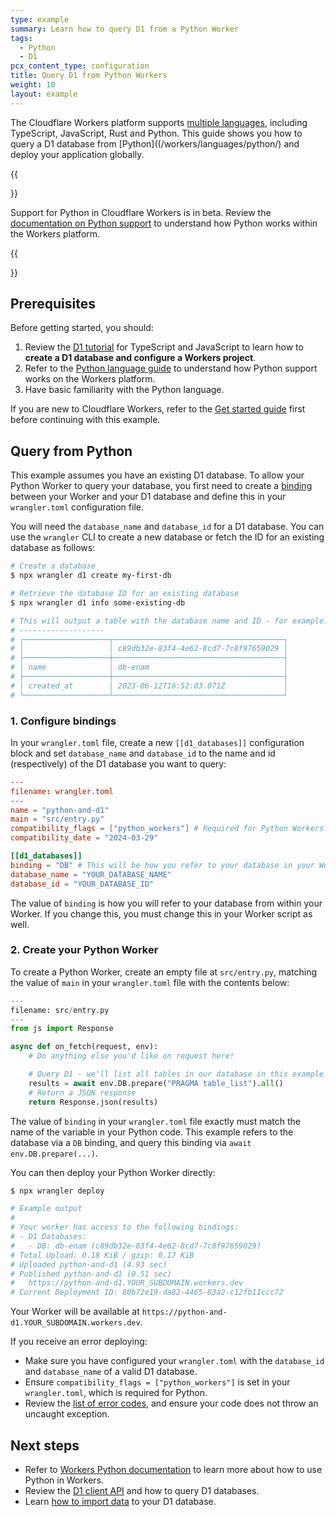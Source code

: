 ```yaml
---
type: example
summary: Learn how to query D1 from a Python Worker
tags:
  - Python
  - D1
pcx_content_type: configuration
title: Query D1 from Python Workers
weight: 10
layout: example
---
```


The Cloudflare Workers platform supports [multiple languages](/workers/languages/), including TypeScript, JavaScript, Rust and Python. This guide shows you how to query a D1 database from [Python]((/workers/languages/python/) and deploy your application globally.

{{<Aside type="note">}}

Support for Python in Cloudflare Workers is in beta. Review the [documentation on Python support](/workers/languages/python/) to understand how Python works within the Workers platform.

{{</Aside>}}

## Prerequisites

Before getting started, you should:

1. Review the [D1 tutorial](/d1/get-started/) for TypeScript and JavaScript to learn how to **create a D1 database and configure a Workers project**.
2. Refer to the [Python language guide](/workers/languages/python/) to understand how Python support works on the Workers platform.
3. Have basic familiarity with the Python language.

If you are new to Cloudflare Workers, refer to the [Get started guide](/workers/get-started/guide/) first before continuing with this example.

## Query from Python

This example assumes you have an existing D1 database. To allow your Python Worker to query your database, you first need to create a [binding](/workers/configuration/bindings/) between your Worker and your D1 database and define this in your `wrangler.toml` configuration file.

You will need the `database_name` and `database_id` for a D1 database. You can use the `wrangler` CLI to create a new database or fetch the ID for an existing database as follows:

```sh
# Create a database
$ npx wrangler d1 create my-first-db

# Retrieve the database ID for an existing database
$ npx wrangler d1 info some-existing-db

# This will output a table with the database name and ID - for example:
# -------------------
# ┌───────────────────┬──────────────────────────────────────┐
# │                   │ c89db32e-83f4-4e62-8cd7-7c8f97659029 │
# ├───────────────────┼──────────────────────────────────────┤
# │ name              │ db-enam                              │
# ├───────────────────┼──────────────────────────────────────┤
# │ created_at        │ 2023-06-12T16:52:03.071Z             │
# └───────────────────┴──────────────────────────────────────┘
```

### 1. Configure bindings

In your `wrangler.toml` file, create a new `[[d1_databases]]` configuration block and set `database_name` and `database_id` to the name and id (respectively) of the D1 database you want to query:

```toml
---
filename: wrangler.toml
---
name = "python-and-d1"
main = "src/entry.py"
compatibility_flags = ["python_workers"] # Required for Python Workers
compatibility_date = "2024-03-29"

[[d1_databases]]
binding = "DB" # This will be how you refer to your database in your Worker
database_name = "YOUR_DATABASE_NAME"
database_id = "YOUR_DATABASE_ID"
```

The value of `binding` is how you will refer to your database from within your Worker. If you change this, you must change this in your Worker script as well.

### 2. Create your Python Worker

To create a Python Worker, create an empty file at `src/entry.py`, matching the value of `main` in your `wrangler.toml` file with the contents below:

```python
---
filename: src/entry.py
---
from js import Response

async def on_fetch(request, env):
    # Do anything else you'd like on request here!

    # Query D1 - we'll list all tables in our database in this example
    results = await env.DB.prepare("PRAGMA table_list").all()
    # Return a JSON response
    return Response.json(results)

```

The value of `binding` in your `wrangler.toml` file exactly must match the name of the variable in your Python code. This example refers to the database via a `DB` binding, and query this binding via `await env.DB.prepare(...)`.

You can then deploy your Python Worker directly:

```sh
$ npx wrangler deploy

# Example output
# 
# Your worker has access to the following bindings:
# - D1 Databases:
#   - DB: db-enam (c89db32e-83f4-4e62-8cd7-7c8f97659029)
# Total Upload: 0.18 KiB / gzip: 0.17 KiB
# Uploaded python-and-d1 (4.93 sec)
# Published python-and-d1 (0.51 sec)
#   https://python-and-d1.YOUR_SUBDOMAIN.workers.dev
# Current Deployment ID: 80b72e19-da82-4465-83a2-c12fb11ccc72
```

Your Worker will be available at `https://python-and-d1.YOUR_SUBDOMAIN.workers.dev`.

If you receive an error deploying:

* Make sure you have configured your `wrangler.toml` with the `database_id` and `database_name` of a valid D1 database.
* Ensure `compatibility_flags = ["python_workers"]` is set in your `wrangler.toml`, which is required for Python.
* Review the [list of error codes](/workers/observability/errors/), and ensure your code does not throw an uncaught exception.

## Next steps

* Refer to [Workers Python documentation](/workers/languages/python/) to learn more about how to use Python in Workers.
* Review the [D1 client API](/d1/build-with-d1/d1-client-api/) and how to query D1 databases.
* Learn [how to import data](/d1/build-with-d1/import-data/) to your D1 database.

